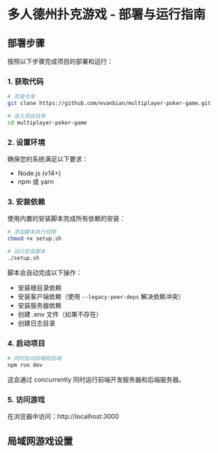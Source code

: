 # 多人德州扑克游戏 - 部署与运行指南

## 部署步骤

按照以下步骤完成项目的部署和运行：

### 1. 获取代码

```bash
# 克隆仓库
git clone https://github.com/evanbian/multiplayer-poker-game.git

# 进入项目目录
cd multiplayer-poker-game
```

### 2. 设置环境

确保您的系统满足以下要求：
- Node.js (v14+)
- npm 或 yarn

### 3. 安装依赖

使用内置的安装脚本完成所有依赖的安装：

```bash
# 添加脚本执行权限
chmod +x setup.sh

# 运行安装脚本
./setup.sh
```

脚本会自动完成以下操作：
- 安装根目录依赖
- 安装客户端依赖（使用 `--legacy-peer-deps` 解决依赖冲突）
- 安装服务器依赖
- 创建 .env 文件（如果不存在）
- 创建日志目录

### 4. 启动项目

```bash
# 同时启动前端和后端
npm run dev
```

这会通过 concurrently 同时运行前端开发服务器和后端服务器。

### 5. 访问游戏

在浏览器中访问：http://localhost:3000

## 局域网游戏设置
